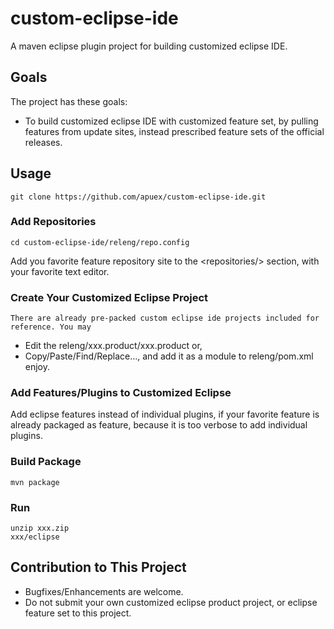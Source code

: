 # custom-eclipse-ide
A maven eclipse plugin project for building customized eclipse IDE.

## Goals

The project has these goals:

* To build customized eclipse IDE with customized feature set, by pulling features from update sites, instead prescribed feature sets of the official releases.

## Usage

    git clone https://github.com/apuex/custom-eclipse-ide.git
    
### Add Repositories
    
    cd custom-eclipse-ide/releng/repo.config

Add you favorite feature repository site to the &lt;repositories/&gt; section, with your favorite text editor.

### Create Your Customized Eclipse Project
    There are already pre-packed custom eclipse ide projects included for reference. You may

* Edit the releng/xxx.product/xxx.product or,
* Copy/Paste/Find/Replace..., and add it as a module to releng/pom.xml enjoy.

### Add Features/Plugins to Customized Eclipse
Add eclipse features instead of individual plugins, if your favorite feature is already packaged as feature, because it is too verbose to add individual plugins.

### Build Package

    mvn package

### Run

    unzip xxx.zip
    xxx/eclipse

## Contribution to This Project

* Bugfixes/Enhancements are welcome.
* Do not submit your own customized eclipse product project, or eclipse feature set to this project.

